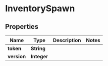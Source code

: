 

# InventorySpawn


## Properties

| Name | Type | Description | Notes |
|------------ | ------------- | ------------- | -------------|
|**token** | **String** |  |  |
|**version** | **Integer** |  |  |



